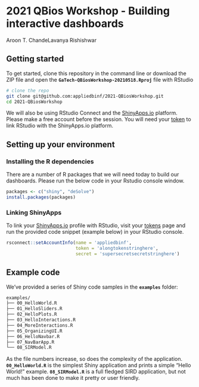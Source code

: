 2021 QBios Workshop - Building interactive dashboards
================
Aroon T. ChandeLavanya Rishishwar

## Getting started

To get started, clone this repository in the command line or download
the ZIP file and open the **`GaTech-QBiosWorkshop-20210518.Rproj`** file
with RStudio

``` bash
# clone the repo
git clone git@github.com:appliedbinf/2021-QBiosWorkshop.git
cd 2021-QBiosWorkshop
```

We will also be using RStudio Connect and the
[ShinyApps.io](https://www.shinyapps.io/ "shinyapps.io") platform.
Please make a free account before the session. You will need your
[token](https://www.shinyapps.io/admin/#/tokens) to link RStudio with
the ShinyApps.io platform.

## Setting up your environment

### Installing the R dependencies

There are a number of R packages that we will need today to build our
dashboards. Please run the below code in your Rstudio console window.

``` r
packages <- c("shiny", "deSolve")
install.packages(packages)
```

### Linking ShinyApps

To link your [ShinyApps.io](https://www.shinyapps.io/ "shinyapps.io")
profile with RStudio, visit your
[tokens](https://www.shinyapps.io/admin/#/tokens) page and run the
provided code snippet (example below) in your RStudio console.

``` r
rsconnect::setAccountInfo(name = 'appliedbinf',
                          token = 'alongtokenstringhere',
                          secret = 'supersecretsecretstringhere')
```

## Example code

We’ve provided a series of Shiny code samples in the **`examples`**
folder:

``` bash
examples/
├── 00_HelloWorld.R
├── 01_HelloSliders.R
├── 02_HelloPlots.R
├── 03_HelloInteractions.R
├── 04_MoreInteractions.R
├── 05_OrganizingUI.R
├── 06_HelloNavbar.R
├── 07_NavBarApp.R
└── 08_SIRModel.R
```

As the file numbers increase, so does the complexity of the application.
**`00_HelloWorld.R`** is the simplest Shiny application and prints a
simple “Hello World!” example. **`08_SIRModel.R`** is a full fledged
SIRD application, but not much has been done to make it pretty or user
friendly.
